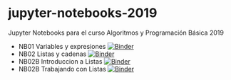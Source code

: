 # jupyter-notebooks-2019
Jupyter Notebooks para el curso Algoritmos y Programación Básica 2019

- NB01 Variables y expresiones [![Binder](https://mybinder.org/badge_logo.svg)](https://mybinder.org/v2/gh/uvg-cc2005/jupyter-notebooks-2019/master?filepath=JN01_VariablesExpresiones.ipynb)
- NB02 Listas y cadenas [![Binder](https://mybinder.org/badge_logo.svg)](https://mybinder.org/v2/gh/uvg-cc2005/jupyter-notebooks-2019/master?filepath=JN02_ListasCadenas.ipynb)
- NB02B Introduccion a Listas [![Binder](https://mybinder.org/badge_logo.svg)](https://mybinder.org/v2/gh/uvg-cc2005/jupyter-notebooks-2019/master?filepath=JNB02B_IntroduccioonListas.ipynb)
- NB02B Trabajando con Listas [![Binder](https://mybinder.org/badge_logo.svg)](https://mybinder.org/v2/gh/uvg-cc2005/jupyter-notebooks-2019/master?filepath=JNB02b_TrabajandoListas.ipynb)
